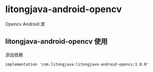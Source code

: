 # litongjava-android-opencv
Opencv Android 库

## litongjava-android-opencv 使用
添加依赖
```
implementation 'com.litongjava:litongjava-android-opencv:1.0.0'
```
